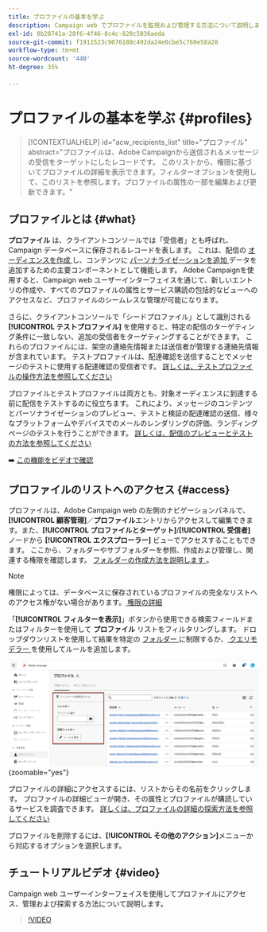 ```yaml
---
title: プロファイルの基本を学ぶ
description: Campaign web でプロファイルを監視および管理する方法について説明します。
exl-id: 0b28741a-28f6-4f46-8c4c-820c5036aeda
source-git-commit: f1911523c9076188c492da24e0cbe5c760e58a28
workflow-type: tm+mt
source-wordcount: '440'
ht-degree: 35%

---
```


# プロファイルの基本を学ぶ {#profiles}

>[!CONTEXTUALHELP]
>id="acw_recipients_list"
>title="プロファイル"
>abstract="プロファイルは、Adobe Campaignから送信されるメッセージの受信をターゲットにしたレコードです。 このリストから、権限に基づいてプロファイルの詳細を表示できます。フィルターオプションを使用して、このリストを参照します。プロファイルの属性の一部を編集および更新できます。"

## プロファイルとは {#what}

**プロファイル** は、クライアントコンソールでは「受信者」とも呼ばれ、Campaign データベースに保存されるレコードを表します。 これは、配信の [ オーディエンスを作成 ](create-audience.md) し、コンテンツに [ パーソナライゼーションを追加 ](../personalization/personalize.md) データを追加するための主要コンポーネントとして機能します。 Adobe Campaignを使用すると、Campaign web ユーザーインターフェイスを通じて、新しいエントリの作成や、すべてのプロファイルの属性とサービス購読の包括的なビューへのアクセスなど、プロファイルのシームレスな管理が可能になります。

さらに、クライアントコンソールで「シードプロファイル」として識別される **[!UICONTROL テストプロファイル]** を使用すると、特定の配信のターゲティング条件に一致しない、追加の受信者をターゲティングすることができます。 これらのプロファイルには、架空の連絡先情報または送信者が管理する連絡先情報が含まれています。 テストプロファイルは、配達確認を送信することでメッセージのテストに使用する配達確認の受信者です。 [詳しくは、テストプロファイルの操作方法を参照してください](test-profiles.md)

プロファイルとテストプロファイルは両方とも、対象オーディエンスに到達する前に配信をテストするのに役立ちます。 これにより、メッセージのコンテンツとパーソナライゼーションのプレビュー、テストと検証の配達確認の送信、様々なプラットフォームやデバイスでのメールのレンダリングの評価、ランディングページのテストを行うことができます。 [詳しくは、配信のプレビューとテストの方法を参照してください](../preview-test/preview-test.md)

➡️ [この機能をビデオで確認](#video)

## プロファイルのリストへのアクセス {#access}

プロファイルは、Adobe Campaign web の左側のナビゲーションパネルで、**[!UICONTROL 顧客管理]**／**プロファイル**&#x200B;エントリからアクセスして編集できます。また、**[!UICONTROL プロファイルとターゲット]**/**[!UICONTROL 受信者]** ノードから **[!UICONTROL エクスプローラー]** ビューでアクセスすることもできます。 ここから、フォルダーやサブフォルダーを参照、作成および管理し、関連する権限を確認します。 [ フォルダーの作成方法を説明します ](../get-started/permissions.md#folders)。

>[!NOTE]
>
>権限によっては、データベースに保存されているプロファイルの完全なリストへのアクセス権がない場合があります。[ 権限の詳細 ](../get-started/permissions.md)

「**[!UICONTROL フィルターを表示]**」ボタンから使用できる検索フィールドまたはフィルターを使用して **プロファイル** リストをフィルタリングします。 ドロップダウンリストを使用して結果を特定の [ フォルダー ](../get-started/permissions.md#folders) に制限するか、[ クエリモデラー ](../query/query-modeler-overview.md) を使用してルールを追加します。

![ プロファイルリストで使用できるフィルター ](assets/profiles-list-filters.png){zoomable="yes"}

プロファイルの詳細にアクセスするには、リストからその名前をクリックします。 プロファイルの詳細ビューが開き、その属性とプロファイルが購読しているサービスを調査できます。 [詳しくは、プロファイルの詳細の探索方法を参照してください](create-profile.md)

プロファイルを削除するには、**[!UICONTROL その他のアクション]**&#x200B;メニューから対応するオプションを選択します。

## チュートリアルビデオ {#video}

Campaign web ユーザーインターフェイスを使用してプロファイルにアクセス、管理および探索する方法について説明します。

>[!VIDEO](https://video.tv.adobe.com/v/3448365?quality=12&captions=jpn)